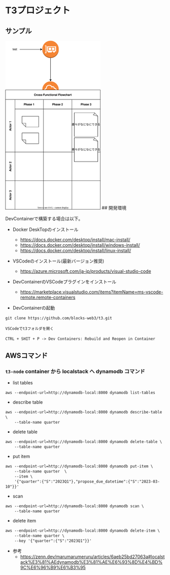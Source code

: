 # T3プロジェクト

## サンプル

<img src="./samples.drawio.svg" width="300px">
## 開発環境

DevContainerで構築する場合は以下。  

- Docker DeskTopのインストール  
  - https://docs.docker.com/desktop/install/mac-install/
  - https://docs.docker.com/desktop/install/windows-install/
  - https://docs.docker.com/desktop/install/linux-install/

- VSCodeのインストール(最新バージョン推奨)  
  - https://azure.microsoft.com/ja-jp/products/visual-studio-code

- DevContainerのVSCodeプラグインをインストール  
  -  https://marketplace.visualstudio.com/items?itemName=ms-vscode-remote.remote-containers

- DevContainerの起動
```
git clone https://github.com/blocks-web3/t3.git

VSCodeでt3フォルダを開く

CTRL + SHIT + P -> Dev Containers: Rebuild and Reopen in Container
```

## AWSコマンド
### `t3-node` container から localstack へ dynamodb コマンド
- list tables
```
aws --endpoint-url=http://dynamodb-local:8000 dynamodb list-tables
```

- describe table
```
aws --endpoint-url=http://dynamodb-local:8000 dynamodb describe-table \
    --table-name quarter
```

- delete table
```
aws --endpoint-url=http://dynamodb-local:8000 dynamodb delete-table \
    --table-name quarter
```

- put item
```
aws --endpoint-url=http://dynamodb-local:8000 dynamodb put-item \
    --table-name quarter  \
    --item \
    '{"quarter":{"S":"2023Q1"},"propose_due_datetime":{"S":"2023-03-10"}}'
```

- scan
```
aws --endpoint-url=http://dynamodb-local:8000 dynamodb scan \
    --table-name quarter
```

- delete item
```
aws --endpoint-url=http://dynamodb-local:8000 dynamodb delete-item \
    --table-name quarter \
    --key '{"quarter":{"S":"2023Q1"}}'
```

- 参考
  - https://zenn.dev/marumarumeruru/articles/6aeb25bd27063a#localstack%E3%81%AEdynamodb%E3%81%AE%E6%93%8D%E4%BD%9C%E6%96%B9%E6%B3%95